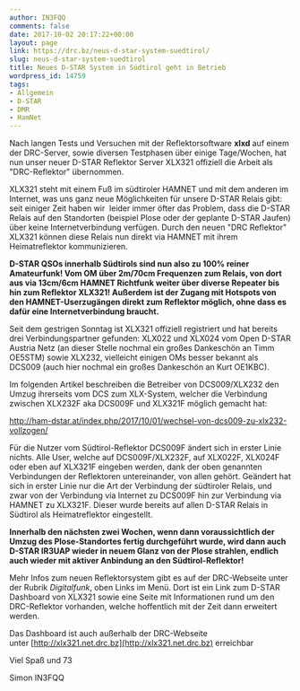 ```yaml
---
author: IN3FQQ
comments: false
date: 2017-10-02 20:17:22+00:00
layout: page
link: https://drc.bz/neus-d-star-system-suedtirol/
slug: neus-d-star-system-suedtirol
title: Neues D-STAR System in Südtirol geht in Betrieb
wordpress_id: 14759
tags:
- Allgemein
- D-STAR
- DMR
- HamNet
---
```


Nach langen Tests und Versuchen mit der Reflektorsoftware **xlxd** auf einem der DRC-Server, sowie diversen Testphasen über einige Tage/Wochen, hat nun unser neuer D-STAR Reflektor Server XLX321 offiziell die Arbeit als "DRC-Reflektor" übernommen.

XLX321 steht mit einem Fuß im südtiroler HAMNET und mit dem anderen im Internet, was uns ganz neue Möglichkeiten für unsere D-STAR Relais gibt: seit einiger Zeit haben wir  leider immer öfter das Problem, dass die D-STAR Relais auf den Standorten (beispiel Plose oder der geplante D-STAR Jaufen) über keine Internetverbindung verfügen. Durch den neuen "DRC Reflektor" XLX321 können diese Relais nun direkt via HAMNET mit ihrem Heimatreflektor kommunizieren.

**D-STAR QSOs innerhalb Südtirols sind nun also zu 100% reiner Amateurfunk! Vom OM über 2m/70cm Frequenzen zum Relais, von dort aus via 13cm/6cm HAMNET Richtfunk weiter über diverse Repeater bis hin zum Reflektor XLX321! Außerdem ist der Zugang mit Hotspots von den HAMNET-Userzugängen direkt zum Reflektor möglich, ohne dass es dafür eine Internetverbindung braucht.**

Seit dem gestrigen Sonntag ist XLX321 offiziell registriert und hat bereits drei Verbindungspartner gefunden: XLX022 und XLX024 vom Open D-STAR Austria Netz (an dieser Stelle nochmal ein großes Dankeschön an Timm OE5STM) sowie XLX232, vielleicht einigen OMs besser bekannt als DCS009 (auch hier nochmal ein großes Dankeschön an Kurt OE1KBC).

Im folgenden Artikel beschreiben die Betreiber von DCS009/XLX232 den Umzug ihrerseits vom DCS zum XLX-System, welcher die Verbindung zwischen XLX232F aka DCS009F und XLX321F möglich gemacht hat:

http://ham-dstar.at/index.php/2017/10/01/wechsel-von-dcs009-zu-xlx232-vollzogen/

Für die Nutzer vom Südtirol-Reflektor DCS009F ändert sich in erster Linie nichts. Alle User, welche auf DCS009F/XLX232F, auf XLX022F, XLX024F oder eben auf XLX321F eingeben werden, dank der oben genannten Verbindungen der Reflektoren untereinander, von allen gehört. Geändert hat sich in erster Linie nur die Art der Verbindung der südtiroler Relais, und zwar von der Verbindung via Internet zu DCS009F hin zur Verbindung via HAMNET zu XLX321F. Dieser wurde bereits auf allen D-STAR Relais in Südtirol als Heimatreflektor eingestellt.

**Innerhalb den nächsten zwei Wochen, wenn dann voraussichtlich der Umzug des Plose-Standortes fertig durchgeführt wurde, wird dann auch D-STAR IR3UAP wieder in neuem Glanz von der Plose strahlen, endlich auch wieder mit aktiver Anbindung an den Südtirol-Reflektor!**

Mehr Infos zum neuen Reflektorsystem gibt es auf der DRC-Webseite unter der Rubrik _Digitalfunk_, oben Links im Menü. Dort ist ein Link zum D-STAR Dashboard von XLX321 sowie eine Seite mit Informationen rund um den DRC-Reflektor vorhanden, welche hoffentlich mit der Zeit dann erweitert werden.

Das Dashboard ist auch außerhalb der DRC-Webseite unter [http://xlx321.net.drc.bz](http://xlx321.net.drc.bz) erreichbar



Viel Spaß und 73

Simon IN3FQQ
